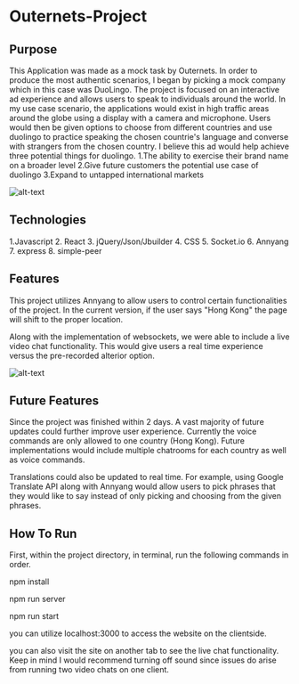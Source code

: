 # Outernets-Project  
## Purpose   
This Application was made as a mock task by Outernets. In order to produce the most authentic scenarios, I began by picking a mock company which in this case was DuoLingo. The project is focused on an interactive ad experience and allows users to speak to individuals around the world. In my use case scenario, the applications would exist in high traffic areas around the globe using a display with a camera and microphone. Users would then be given options to choose from different countries and use duolingo to practice speaking the chosen countrie's language and converse with strangers from the chosen country. I believe this ad would help achieve three potential things for duolingo. 
1.The ability to exercise their brand name on a broader level
2.Give future customers the potential use case of duolingo
3.Expand to untapped international markets

 ![alt-text](https://i.imgur.com/11Hu6ny.png)

## Technologies
1.Javascript
2. React
3. jQuery/Json/Jbuilder 
4. CSS
5. Socket.io
6. Annyang 
7. express
8. simple-peer

## Features 

This project utilizes Annyang to allow users to control certain functionalities of the project. In the current version, if the user says "Hong Kong" the page will shift to the proper location.

Along with the implementation of websockets, we were able to include a live video chat functionality. This would give users a real time experience versus the pre-recorded alterior option.

![alt-text](https://i.imgur.com/5VTz75Y.png)

## Future Features 

Since the project was finished within 2 days. A vast majority of future updates could further improve user experience. Currently the voice commands are only allowed to one country (Hong Kong). Future implementations would include multiple chatrooms for each country as well as voice commands. 

Translations could also be updated to real time. For example, using Google Translate API along with Annyang would allow users to pick phrases that they would like to say instead of only picking and choosing from the given phrases. 

## How To Run 

First, within the project directory, in terminal, run the following commands in order. 

npm install 

npm run server

npm run start 

you can utilize localhost:3000 to access the website on the clientside.

you can also visit the site on another tab to see the live chat functionality. Keep in mind I would recommend turning off sound since issues do arise from running two video chats on one client. 
